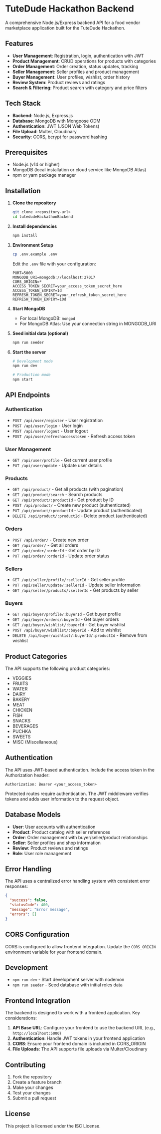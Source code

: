 # TuteDude Hackathon Backend

A comprehensive Node.js/Express backend API for a food vendor marketplace application built for the TuteDude Hackathon.

## Features

- **User Management**: Registration, login, authentication with JWT
- **Product Management**: CRUD operations for products with categories
- **Order Management**: Order creation, status updates, tracking
- **Seller Management**: Seller profiles and product management
- **Buyer Management**: User profiles, wishlist, order history
- **Review System**: Product reviews and ratings
- **Search & Filtering**: Product search with category and price filters

## Tech Stack

- **Backend**: Node.js, Express.js
- **Database**: MongoDB with Mongoose ODM
- **Authentication**: JWT (JSON Web Tokens)
- **File Upload**: Multer, Cloudinary
- **Security**: CORS, bcrypt for password hashing

## Prerequisites

- Node.js (v14 or higher)
- MongoDB (local installation or cloud service like MongoDB Atlas)
- npm or yarn package manager

## Installation

1. **Clone the repository**
   ```bash
   git clone <repository-url>
   cd tutedudeHackathonBackend
   ```

2. **Install dependencies**
   ```bash
   npm install
   ```

3. **Environment Setup**
   ```bash
   cp .env.example .env
   ```
   
   Edit the `.env` file with your configuration:
   ```env
   PORT=5000
   MONGODB_URI=mongodb://localhost:27017
   CORS_ORIGIN=*
   ACCESS_TOKEN_SECRET=your_access_token_secret_here
   ACCESS_TOKEN_EXPIRY=1d
   REFRESH_TOKEN_SECRET=your_refresh_token_secret_here
   REFRESH_TOKEN_EXPIRY=10d
   ```

4. **Start MongoDB**
   - For local MongoDB: `mongod`
   - For MongoDB Atlas: Use your connection string in MONGODB_URI

5. **Seed initial data (optional)**
   ```bash
   npm run seeder
   ```

6. **Start the server**
   ```bash
   # Development mode
   npm run dev
   
   # Production mode
   npm start
   ```

## API Endpoints

### Authentication
- `POST /api/user/register` - User registration
- `POST /api/user/login` - User login
- `POST /api/user/logout` - User logout
- `POST /api/user/refreshaccesstoken` - Refresh access token

### User Management
- `GET /api/user/profile` - Get current user profile
- `PUT /api/user/update` - Update user details

### Products
- `GET /api/product/` - Get all products (with pagination)
- `GET /api/product/search` - Search products
- `GET /api/product/:productId` - Get product by ID
- `POST /api/product/` - Create new product (authenticated)
- `PUT /api/product/:productId` - Update product (authenticated)
- `DELETE /api/product/:productId` - Delete product (authenticated)

### Orders
- `POST /api/order/` - Create new order
- `GET /api/order/` - Get all orders
- `GET /api/order/:orderId` - Get order by ID
- `PUT /api/order/:orderId` - Update order status

### Sellers
- `GET /api/seller/profile/:sellerId` - Get seller profile
- `PUT /api/seller/update/:sellerId` - Update seller information
- `GET /api/seller/products/:sellerId` - Get products by seller

### Buyers
- `GET /api/buyer/profile/:buyerId` - Get buyer profile
- `GET /api/buyer/orders/:buyerId` - Get buyer orders
- `GET /api/buyer/wishlist/:buyerId` - Get buyer wishlist
- `POST /api/buyer/wishlist/:buyerId` - Add to wishlist
- `DELETE /api/buyer/wishlist/:buyerId/:productId` - Remove from wishlist

## Product Categories

The API supports the following product categories:
- VEGGIES
- FRUITS
- WATER
- DAIRY
- BAKERY
- MEAT
- CHICKEN
- FISH
- SNACKS
- BEVERAGES
- PUCHKA
- SWEETS
- MISC (Miscellaneous)

## Authentication

The API uses JWT-based authentication. Include the access token in the Authorization header:

```
Authorization: Bearer <your_access_token>
```

Protected routes require authentication. The JWT middleware verifies tokens and adds user information to the request object.

## Database Models

- **User**: User accounts with authentication
- **Product**: Product catalog with seller references
- **Order**: Order management with buyer/seller/product relationships
- **Seller**: Seller profiles and shop information
- **Review**: Product reviews and ratings
- **Role**: User role management

## Error Handling

The API uses a centralized error handling system with consistent error responses:

```json
{
  "success": false,
  "statusCode": 400,
  "message": "Error message",
  "errors": []
}
```

## CORS Configuration

CORS is configured to allow frontend integration. Update the `CORS_ORIGIN` environment variable for your frontend domain.

## Development

- `npm run dev` - Start development server with nodemon
- `npm run seeder` - Seed database with initial roles data

## Frontend Integration

The backend is designed to work with a frontend application. Key considerations:

1. **API Base URL**: Configure your frontend to use the backend URL (e.g., `http://localhost:5000`)
2. **Authentication**: Handle JWT tokens in your frontend application
3. **CORS**: Ensure your frontend domain is included in CORS_ORIGIN
4. **File Uploads**: The API supports file uploads via Multer/Cloudinary

## Contributing

1. Fork the repository
2. Create a feature branch
3. Make your changes
4. Test your changes
5. Submit a pull request

## License

This project is licensed under the ISC License.